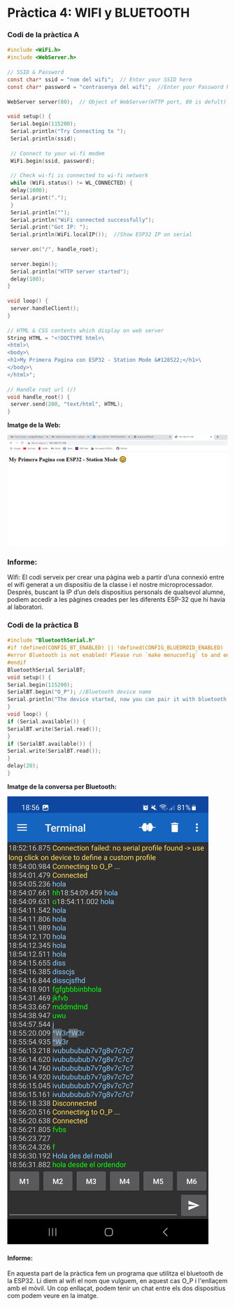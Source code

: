 # Pràctica 4: WIFI y BLUETOOTH

### Codi de la pràctica A

```c
#include <WiFi.h>
#include <WebServer.h>

// SSID & Password
const char* ssid = "nom del wifi";  // Enter your SSID here
const char* password = "contrasenya del wifi";  //Enter your Password here

WebServer server(80);  // Object of WebServer(HTTP port, 80 is defult)

void setup() {
 Serial.begin(115200);
 Serial.println("Try Connecting to ");
 Serial.println(ssid);

 // Connect to your wi-fi modem
 WiFi.begin(ssid, password);

 // Check wi-fi is connected to wi-fi network
 while (WiFi.status() != WL_CONNECTED) {
 delay(1000);
 Serial.print(".");
 }
 Serial.println("");
 Serial.println("WiFi connected successfully");
 Serial.print("Got IP: ");
 Serial.println(WiFi.localIP());  //Show ESP32 IP on serial

 server.on("/", handle_root);

 server.begin();
 Serial.println("HTTP server started");
 delay(100); 
}

void loop() {
 server.handleClient();
}

// HTML & CSS contents which display on web server
String HTML = "<!DOCTYPE html>\
<html>\
<body>\
<h1>My Primera Pagina con ESP32 - Station Mode &#128522;</h1>\
</body>\
</html>";

// Handle root url (/)
void handle_root() {
 server.send(200, "text/html", HTML);
}
```
**Imatge de la Web:**

![Imatge De la web:](Foto_captura_web.png)

### Informe:
Wifi: El codi serveix per crear una pàgina web a partir d’una connexió entre el wifi generat a un dispositiu de la classe i el nostre microprocessador. Després,
buscant la IP d’un dels dispositius personals de qualsevol alumne, podiem accedir a les pàgines creades per les diferents ESP-32 que hi havia al laboratori.



### Codi de la pràctica B

```c
#include "BluetoothSerial.h"
#if !defined(CONFIG_BT_ENABLED) || !defined(CONFIG_BLUEDROID_ENABLED)
#error Bluetooth is not enabled! Please run `make menuconfig` to and enable it
#endif
BluetoothSerial SerialBT;
void setup() {
Serial.begin(115200);
SerialBT.begin("O_P"); //Bluetooth device name
Serial.println("The device started, now you can pair it with bluetooth!");
}
void loop() {
if (Serial.available()) {
SerialBT.write(Serial.read());
}
if (SerialBT.available()) {
Serial.write(SerialBT.read());
}
delay(20);
}

```

**Imatge de la conversa per Bluetooth:**


![Imatge conversa bluetooth: ](conversa_bluetooth.jpg)

#### Informe:
En aquesta part de la pràctica fem un programa que utilitza el bluetooth de la ESP32. Li diem al wifi el nom que vulguem, en aquest cas O_P i l'enllaçem amb el mòvil.
Un cop enllaçat, podem tenir un chat entre els dos dispositius com podem veure en la imatge.
